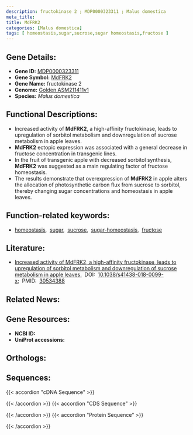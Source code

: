```yaml
---
description: fructokinase 2 ; MDP0000323311 ; Malus domestica
meta_title:
title: MdFRK2
categories: [Malus domestica]
tags: [ homeostasis,sugar,sucrose,sugar homeostasis,fructose ]
---
```


## Gene Details:
- **Gene ID:**	[MDP0000323311]()
- **Gene Symbol:** <u>MdFRK2</u>
- **Gene Name:** fructokinase 2
- **Genome:** [Golden ASM211411v1](https://ensembl.gramene.org/Malus_domestica_golden/Info/Index)
- **Species:** *Malus domestica*

## Functional Descriptions:
   - Increased activity of **MdFRK2**, a high-affinity fructokinase, leads to upregulation of sorbitol metabolism and downregulation of sucrose metabolism in apple leaves.
   - **MdFRK2** ectopic expression was associated with a general decrease in fructose concentration in transgenic lines.
   - In the fruit of transgenic apple with decreased sorbitol synthesis, **MdFRK2** was suggested as a main regulating factor of fructose homeostasis.
   - The results demonstrate that overexpression of **MdFRK2** in apple alters the allocation of photosynthetic carbon flux from sucrose to sorbitol, thereby changing sugar concentrations and homeostasis in apple leaves.

## Function-related keywords:
   - [homeostasis](/tags/homeostasis/),&nbsp;&nbsp;[sugar](/tags/sugar/),&nbsp;&nbsp;[sucrose](/tags/sucrose/),&nbsp;&nbsp;[sugar-homeostasis](/tags/sugar-homeostasis/),&nbsp;&nbsp;[fructose](/tags/fructose/)

## Literature:
   - [Increased activity of MdFRK2, a high-affinity fructokinase, leads to upregulation of sorbitol metabolism and downregulation of sucrose metabolism in apple leaves.](https://doi.org/10.1038/s41438-018-0099-x)&nbsp;&nbsp;DOI:&nbsp;&nbsp;[10.1038/s41438-018-0099-x](https://doi.org/10.1038/s41438-018-0099-x);&nbsp;&nbsp;PMID:&nbsp;&nbsp;[30534388](https://pubmed.ncbi.nlm.nih.gov/30534388/)

## Related News:

## Gene Resources:
- **NCBI ID:**  [](https://www.ncbi.nlm.nih.gov/gene/?term=)
- **UniProt accessions:**  [](https://www.uniprot.org/uniprotkb//entry)

## Orthologs:

## Sequences:
{{< accordion "cDNA Sequence" >}}

{{< /accordion >}}
{{< accordion "CDS Sequence" >}}

{{< /accordion >}}
{{< accordion "Protein Sequence" >}}

{{< /accordion >}}
